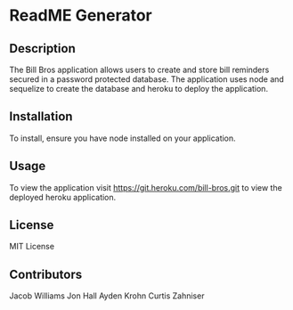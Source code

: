 # ReadME Generator

## Description

The Bill Bros application allows users to create and store bill reminders secured in a password protected database. The application uses node and sequelize to create the database and heroku to deploy the application.

## Installation

To install, ensure you have node installed on your application.
## Usage

To view the application visit https://git.heroku.com/bill-bros.git to view the deployed heroku application.

## License

MIT License

## Contributors

Jacob Williams
Jon Hall
Ayden Krohn
Curtis Zahniser
